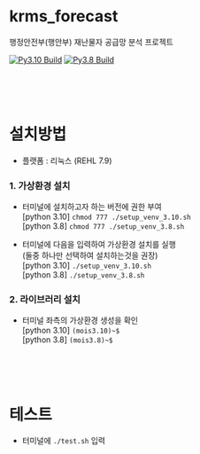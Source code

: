 # krms_forecast

행정안전부(행안부) 재난물자 공급망 분석 프로젝트

[![Py3.10 Build](https://github.com/ba-bimatrix/MOIS/actions/workflows/Py3.10%20Build.yml/badge.svg)](https://github.com/ba-bimatrix/MOIS/actions/workflows/Py3.10%20Build.yml)
[![Py3.8 Build](https://github.com/ba-bimatrix/MOIS/actions/workflows/Py3.8%20Build.yml/badge.svg)](https://github.com/ba-bimatrix/MOIS/actions/workflows/Py3.8%20Build.yml)

<br><br><br>

# 설치방법
- 플랫폼 : 리눅스 (REHL 7.9)

### 1. 가상환경 설치
- 터미널에 설치하고자 하는 버전에 권한 부여 
  <br> [python 3.10] ```chmod 777 ./setup_venv_3.10.sh```
  <br> [python 3.8] ```chmod 777 ./setup_venv_3.8.sh```
  
  
- 터미널에 다음을 입력하여 가상환경 설치를 실행 
  <br> (둘중 하나만 선택하여 설치하는것을 권장)
  <br> [python 3.10] ```./setup_venv_3.10.sh```
  <br> [python 3.8] ```./setup_venv_3.8.sh```
  
### 2. 라이브러리 설치
- 터미널 좌측의 가상환경 생성을 확인 
  <br> [python 3.10] ```(mois3.10)~$```
  <br> [python 3.8] ```(mois3.8)~$```
  
<br><br><br>

# 테스트
- 터미널에 ```./test.sh``` 입력
